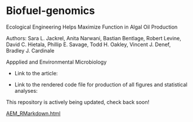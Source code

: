 # Biofuel-genomics
Ecological Engineering Helps Maximize Function in Algal Oil Production

Authors: Sara L. Jackrel, Anita Narwani, Bastian Bentlage, Robert Levine, David C. Hietala, Phillip E. Savage, Todd H. Oakley, Vincent J. Denef, Bradley J. Cardinale

Appplied and Environmental Microbiology 

- Link to the article: 

- Link to the rendered code file for production of all figures and statistical analyses:

This repository is actively being updated, check back soon!

[AEM_RMarkdown.html](AEM_RMarkdown.html)
